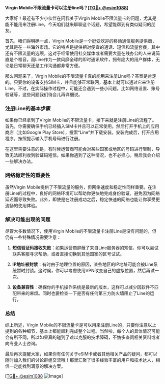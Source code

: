 **Virgin Mobile不限流量卡可以注册line吗？[[TG💪+ @esim1088](https://t.me/s/esim1088)]**

大家好！最近有不少小伙伴在问我关于Virgin Mobile不限流量卡的问题，尤其是能不能用来注册Line。今天咱们就来聊聊这个话题，希望能帮到有类似疑问的朋友。

首先，咱们得明确一点，Virgin Mobile是一个挺受欢迎的移动通信服务提供商，尤其是在一些海外市场。它的特点是提供相对便宜的通话、短信和流量套餐，其中还有不限流量的选项，这对于经常使用社交媒体或者需要大量在线办公的人来说简直是个福音。而Line作为一款风靡全球的即时通讯软件，拥有庞大的用户群体，无论是日常聊天还是工作沟通都非常方便。

那么问题来了，Virgin Mobile的不限流量卡真的能用来注册Line吗？答案是肯定的。只要你的设备支持SIM卡，并且能够正常联网，基本上就可以通过它来注册Line。不过，在实际操作过程中，可能还会遇到一些小问题，比如网络设置、账号验证等，这些问题我们待会儿再详细说。

### 注册Line的基本步骤

如果你已经拿到了Virgin Mobile的不限流量卡，接下来就是注册Line的流程了。首先，你需要确保手机已经插入SIM卡并且可以正常使用。然后打开手机上的应用商店（比如Google Play Store），搜索“Line”并下载安装。安装完成后，打开应用程序，按照提示输入手机号码进行注册。

在这里需要注意的是，有时候运营商可能会对某些国家或地区的号码进行限制，导致无法顺利收到验证码短信。如果你遇到了这种情况，也不必担心，稍后我会介绍一些解决办法。

### 网络稳定性的重要性

虽然Virgin Mobile提供了不限流量的服务，但网络速度和稳定性同样重要。在注册Line的过程中，良好的网络环境可以帮助你更快地完成身份验证，避免因为网络延迟而导致失败。此外，即使是在注册成功之后，稳定快速的网络也能让你享受更流畅的使用体验。

### 解决可能出现的问题

尽管大多数情况下，使用Virgin Mobile的不限流量卡注册Line是没有问题的，但仍有一些特殊情况需要注意：

1. **短信验证码接收失败**：如果运营商屏蔽了来自Line服务器的短信，你可以尝试联系客服寻求帮助，或者直接切换到其他国家的区号试试。
   
2. **IP地址被封禁**：有时由于地理位置的原因，某些地区的IP地址可能会被Line系统暂时封锁。这时候，你可以考虑使用VPN改变自己的虚拟位置，然后再试一次。

3. **设备兼容性**：确保你的手机操作系统是最新的版本，这样可以减少因软件不匹配带来的麻烦。同时也要检查一下是否有任何第三方防火墙阻止了Line的运行。

### 总结

综上所述，Virgin Mobile的不限流量卡是可以用来注册Line的，只要你注意以上提到的各种细节，基本上都能顺利完成整个过程。当然啦，每个人的具体情况可能会有所不同，所以如果真的碰到了难以克服的技术障碍，不妨多查阅相关资料或者向专业人士咨询。

最后再次提醒大家，如果你有任何关于eSIM卡或者其他相关产品的疑问，都可以随时加入我们的讨论群组交流哦！那里汇聚了很多经验丰富的用户和技术达人，相信一定能找到满意的解决方案。

[[TG💪+ @esim1088](https://t.me/s/esim1088) ![Image](https://i.postimg.cc/4NQfJmqS/Snipaste-2025-05-13-00-14-12.png)]
